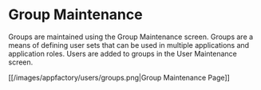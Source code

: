 # Group Maintenance

Groups are maintained using the Group Maintenance screen.  Groups are a means of defining user sets that can be used in 
multiple applications and application roles.  Users are added to groups in the User Maintenance screen.

[[/images/appfactory/users/groups.png|Group Maintenance Page]]
